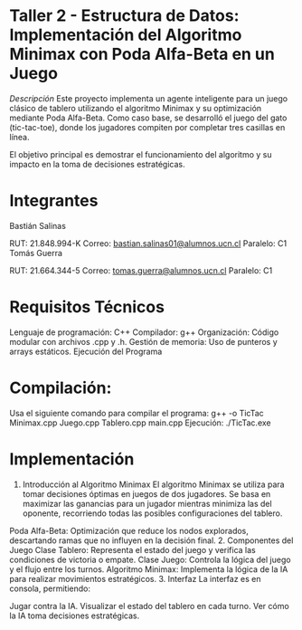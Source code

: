 # Taller 2 - Estructura de Datos: Implementación del Algoritmo Minimax con Poda Alfa-Beta en un Juego
*Descripción*
Este proyecto implementa un agente inteligente para un juego clásico de tablero utilizando el algoritmo Minimax y su optimización mediante Poda Alfa-Beta. Como caso base, se desarrolló el juego del gato (tic-tac-toe), donde los jugadores compiten por completar tres casillas en línea.

El objetivo principal es demostrar el funcionamiento del algoritmo y su impacto en la toma de decisiones estratégicas.

# Integrantes
Bastián Salinas

RUT: 21.848.994-K
Correo: bastian.salinas01@alumnos.ucn.cl
Paralelo: C1
Tomás Guerra

RUT: 21.664.344-5
Correo: tomas.guerra@alumnos.ucn.cl
Paralelo: C1
# Requisitos Técnicos
Lenguaje de programación: C++
Compilador: g++
Organización: Código modular con archivos .cpp y .h.
Gestión de memoria: Uso de punteros y arrays estáticos.
Ejecución del Programa
# Compilación:
Usa el siguiente comando para compilar el programa:
g++ -o TicTac Minimax.cpp Juego.cpp Tablero.cpp main.cpp
Ejecución:
./TicTac.exe

# Implementación
1. Introducción al Algoritmo Minimax
El algoritmo Minimax se utiliza para tomar decisiones óptimas en juegos de dos jugadores. Se basa en maximizar las ganancias para un jugador mientras minimiza las del oponente, recorriendo todas las posibles configuraciones del tablero.

Poda Alfa-Beta: Optimización que reduce los nodos explorados, descartando ramas que no influyen en la decisión final.
2. Componentes del Juego
Clase Tablero: Representa el estado del juego y verifica las condiciones de victoria o empate.
Clase Juego: Controla la lógica del juego y el flujo entre los turnos.
Algoritmo Minimax: Implementa la lógica de la IA para realizar movimientos estratégicos.
3. Interfaz
La interfaz es en consola, permitiendo:

Jugar contra la IA.
Visualizar el estado del tablero en cada turno.
Ver cómo la IA toma decisiones estratégicas.

